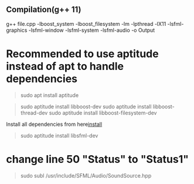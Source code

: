 ## Compilation(g++ 11)
g++ file.cpp -lboost_system -lboost_filesystem  -lm -lpthread -lX11 -lsfml-graphics -lsfml-window -lsfml-system -lsfml-audio -o Output


# Recommended to use aptitude instead of apt to handle dependencies
>sudo apt install aptitude

>sudo aptitude install libboost-dev
>sudo aptitude install libboost-thread-dev
>sudo aptitude install  libboost-filesystem-dev

Install all dependencies from here[install](https://gist.github.com/NoobsArePeople2/8086528)

>sudo aptitude install libsfml-dev

# change line 50 "Status" to "Status1"
>sudo subl /usr/include/SFML/Audio/SoundSource.hpp

